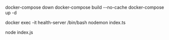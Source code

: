 docker-compose down
docker-compose build --no-cache
docker-compose up -d

docker exec -it health-server /bin/bash
nodemon index.ts

node index.js

